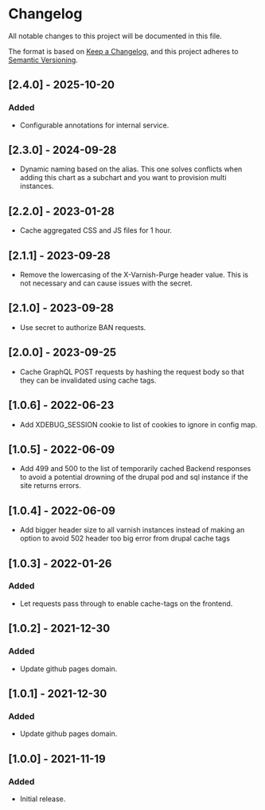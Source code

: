 # Changelog
All notable changes to this project will be documented in this file.

The format is based on [Keep a Changelog](https://keepachangelog.com/en/1.0.0/),
and this project adheres to [Semantic Versioning](https://semver.org/spec/v2.0.0.html).

## [2.4.0] - 2025-10-20
### Added
- Configurable annotations for internal service.

## [2.3.0] - 2024-09-28
- Dynamic naming based on the alias. This one solves conflicts when adding this chart as a subchart and you want to provision multi instances.

## [2.2.0] - 2023-01-28
- Cache aggregated CSS and JS files for 1 hour.

## [2.1.1] - 2023-09-28
- Remove the lowercasing of the X-Varnish-Purge header value.  This is not necessary and can cause issues with the secret.

## [2.1.0] - 2023-09-28
- Use secret to authorize BAN requests.

## [2.0.0] - 2023-09-25
- Cache GraphQL POST requests by hashing the request body so that they can be invalidated using cache tags.  

## [1.0.6] - 2022-06-23
- Add XDEBUG_SESSION cookie to list of cookies to ignore in config map.

## [1.0.5] - 2022-06-09
- Add 499 and 500 to the list of temporarily cached Backend responses to avoid a potential drowning of the drupal pod and sql instance if the site returns errors.  

## [1.0.4] - 2022-06-09
- Add bigger header size to all varnish instances instead of making an option to avoid 502 header too big error from drupal cache tags

## [1.0.3] - 2022-01-26
### Added
- Let requests pass through to enable cache-tags on the frontend.

## [1.0.2] - 2021-12-30
### Added
- Update github pages domain.

## [1.0.1] - 2021-12-30
### Added
- Update github pages domain.

## [1.0.0] - 2021-11-19
### Added
- Initial release.
